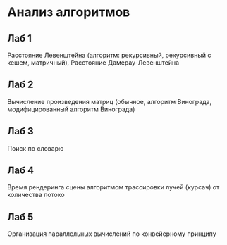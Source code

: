 # Анализ алгоритмов

## Лаб 1
Расстояние Левенштейна (алгоритм: рекурсивный, рекурсивный с кешем, матричный), Расстояние Дамерау-Левенштейна

## Лаб 2
Вычисление произведения матриц (обычное, алгоритм Винограда, модифицированный алгоритм Винограда)

## Лаб 3
Поиск по словарю

## Лаб 4
Время рендеринга сцены алгоритмом трассировки лучей (курсач) от количества потоко

## Лаб 5
Организация параллельных вычислений по конвейерному принципу

